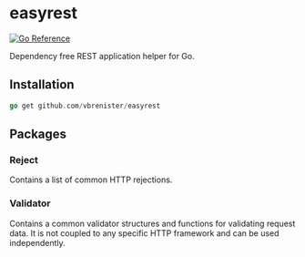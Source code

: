 # easyrest
[![Go Reference](https://pkg.go.dev/badge/github.com/vbrenister/easyrest.svg)](https://pkg.go.dev/github.com/vbrenister/easyrest)


Dependency free REST application helper for Go.


## Installation 
```go
go get github.com/vbrenister/easyrest
```


## Packages

### Reject

Contains a list of common HTTP rejections. 


### Validator 

Contains a common validator structures and functions for validating request data. It is not coupled to any specific HTTP framework and can be used independently.

